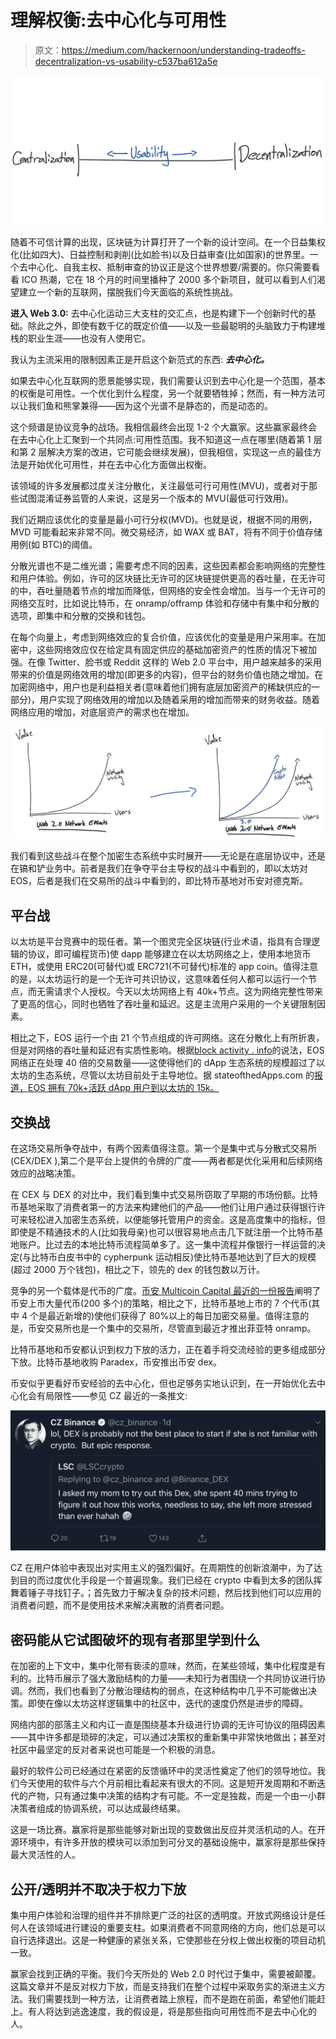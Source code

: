 # 理解权衡:去中心化与可用性

> 原文：<https://medium.com/hackernoon/understanding-tradeoffs-decentralization-vs-usability-c537ba612a5e>

![](img/a257e1b936e7de4dc47dfa1bf87a4c1f.png)

随着不可信计算的出现，区块链为计算打开了一个新的设计空间。在一个日益集权化(比如四大)、日益控制和剥削(比如脸书)以及日益审查(比如国家)的世界里。一个去中心化、自我主权、抵制审查的协议正是这个世界想要/需要的。你只需要看看 ICO 热潮，它在 18 个月的时间里播种了 2000 多个新项目，就可以看到人们渴望建立一个新的互联网，摆脱我们今天面临的系统性挑战。

**进入 Web 3.0:** 去中心化运动三大支柱的交汇点，也是构建下一个创新时代的基础。除此之外，即使有数千亿的既定价值——以及一些最聪明的头脑致力于构建堆栈的职业生涯——也没有人使用它。

我认为主流采用的限制因素正是开启这个新范式的东西: ***去中心化。***

如果去中心化互联网的愿景能够实现，我们需要认识到去中心化是一个范围，基本的权衡是可用性。一个优化到什么程度，另一个就要牺牲掉；然而，有一种方法可以让我们鱼和熊掌兼得——因为这个光谱不是静态的，而是动态的。

这个频谱是协议竞争的战场。我相信最终会出现 1-2 个大赢家。这些赢家最终会在去中心化上汇聚到一个共同点:可用性范围。我不知道这一点在哪里(随着第 1 层和第 2 层解决方案的改进，它可能会继续发展)，但我相信，实现这一点的最佳方法是开始优化可用性，并在去中心化方面做出权衡。

该领域的许多发展都过度关注分散化，关注最低可行可用性(MVU)，或者对于那些试图混淆证券监管的人来说，这是另一个版本的 MVU(最低可行效用)。

我们近期应该优化的变量是最小可行分权(MVD)。也就是说，根据不同的用例，MVD 可能看起来非常不同。微交易经济，如 WAX 或 BAT，将有不同于价值存储用例(如 BTC)的阈值。

分散光谱也不是二维光谱；需要考虑不同的因素，这些因素都会影响网络的完整性和用户体验。例如，许可的区块链比无许可的区块链提供更高的吞吐量，在无许可的中，吞吐量随着节点的增加而降低，但网络的安全性会增加。当与一个无许可的网络交互时，比如说比特币，在 onramp/offramp 体验和存储中有集中和分散的选项，即集中和分散的交换和钱包。

在每个向量上，考虑到网络效应的复合价值，应该优化的变量是用户采用率。在加密中，这些网络效应仅在给定具有固定供应的基础加密资产的性质的情况下被加强。在像 Twitter、脸书或 Reddit 这样的 Web 2.0 平台中，用户越来越多的采用带来的价值是网络效用的增加(即更多的内容)，但平台的财务价值也随之增加。在加密网络中，用户也是利益相关者(意味着他们拥有底层加密资产的稀缺供应的一部分)，用户实现了网络效用的增加以及随着采用的增加而带来的财务收益。随着网络应用的增加，对底层资产的需求也在增加。

![](img/2b6aed4f40f15d66b03f094655dbe67a.png)

我们看到这些战斗在整个加密生态系统中实时展开——无论是在底层协议中，还是在镐和铲业务中。前者是我们在争夺平台主导权的战斗中看到的，即以太坊对 EOS，后者是我们在交易所的战斗中看到的，即比特币基地对币安对德克斯。

## 平台战

以太坊是平台竞赛中的现任者。第一个图灵完全区块链(行业术语，指具有合理逻辑的协议，即可编程货币)使 dapp 能够建立在以太坊网络之上，使用本地货币 ETH，或使用 ERC20(可替代)或 ERC721(不可替代)标准的 app coin。值得注意的是，以太坊运行的是一个无许可共识协议，这意味着任何人都可以运行一个节点，而无需请求个人授权。今天以太坊网络上有 40k+节点。这为网络完整性带来了更高的信心，同时也牺牲了吞吐量和延迟。这是主流用户采用的一个关键限制因素。

相比之下，EOS 运行一个由 21 个节点组成的许可网络。这在分散化上有所折衷，但是对网络的吞吐量和延迟有实质性影响。根据[block activity . info](https://blocktivity.info/)的说法，EOS 网络正在处理 40 倍的交易数量——这使得他们的 dApp 生态系统的规模超过了以太坊的生态系统，尽管以太坊目前处于主导地位。据 stateofthedApps.com 的[报道，EOS 拥有 70k+活跃 dApp 用户到以太坊的 15k。](https://www.stateofthedapps.com/)

## 交换战

在这场交易所争夺战中，有两个因素值得注意。第一个是集中式与分散式交易所(CEX/DEX ),第二个是平台上提供的令牌的广度——两者都是优化采用和后续网络效应的战略决策。

在 CEX 与 DEX 的对比中，我们看到集中式交易所窃取了早期的市场份额。比特币基地采取了消费者第一的方法来构建他们的产品——他们让用户通过获得银行许可来轻松进入加密生态系统，以便能够托管用户的资金。这是高度集中的指标，但即使是不精通技术的人(比如我母亲)也可以很容易地点击几下就注册一个比特币基地账户。比过去的本地比特币流程简单多了。这一集中流程并像银行一样运营的决定(与比特币白皮书中的 cypherpunk 运动相反)使比特币基地达到了巨大的规模(超过 2000 万个钱包)，相比之下，领先的 dex 的钱包数以万计。

竞争的另一个载体是代币的广度。[币安 Multicoin Capital 最近的一份报告](https://www.dropbox.com/s/7k5fjsnakjkug5y/Binance%20Coin%20Analysis%20and%20Valuation.pdf?dl=0)阐明了币安上市大量代币(200 多个)的策略，相比之下，比特币基地上市的 7 个代币(其中 4 个是最近新增的)使他们获得了 80%以上的每日加密交易量。值得注意的是，币安交易所也是一个集中的交易所，尽管直到最近才推出菲亚特 onramp。

比特币基地和币安都认识到权力下放的活力，正在着手将交流经验的更多组成部分下放。比特币基地收购 Paradex，币安推出币安 dex。

币安似乎更看好币安经验的去中心化，但也足够务实地认识到，在一开始优化去中心化会有局限性——参见 CZ 最近的一条推文:

![](img/3c83530cc9fc448dda5d43ad5e1b9170.png)

CZ 在用户体验中表现出对实用主义的强烈偏好。在周期性的创新浪潮中，为了达到目的而过度优化手段是一个普遍现象。我们已经在 crypto 中看到太多的团队挥舞着锤子寻找钉子。；首先致力于解决复杂的技术问题，然后找到他们可以应用的消费者问题，而不是使用技术来解决离散的消费者问题。

## 密码能从它试图破坏的现有者那里学到什么

在加密的上下文中，集中化带有亵渎的意味，然而，在某些领域，集中化程度是有利的。比特币展示了强大激励结构的力量——未知行为者围绕一个共同协议进行协调。然而，我们也看到了分散治理结构的弱点，在这种结构中几乎不可能做出决策。即使在像以太坊这样逻辑集中的社区中，迭代的速度仍然是进步的障碍。

网络内部的部落主义和内讧一直是围绕基本升级进行协调的无许可协议的阻碍因素——其中许多都是琐碎的决定，可以通过决策权的重新集中非常快地做出；甚至对社区中最坚定的反对者来说也可能是一个积极的消息。

最好的软件公司已经通过在紧密的反馈循环中的灵活性奠定了他们的领导地位。我们今天使用的软件与六个月前相比看起来有很大的不同。这是短开发周期和不断迭代的产物，只有通过集中决策的结构才有可能。不一定是独裁，而是一个由一小群决策者组成的协调系统，可以达成最终结果。

这是一场比赛。赢家将是那些能够对新出现的变数做出反应并灵活机动的人。在开源环境中，有许多开放的模块可以添加到可分叉的基础设施中，赢家将是那些保持最大灵活性的人。

## 公开/透明并不取决于权力下放

集中用户体验和治理的组件并不排除更广泛的社区的透明度。开放式网络设计是任何人在该领域进行建设的重要支柱。如果消费者不同意网络的方向，他们总是可以自行选择退出。这是一种健康的紧张关系，它使那些在分权上做出权衡的项目动机一致。

赢家会找到正确的平衡。我们今天所处的 Web 2.0 时代过于集中，需要被颠覆。这篇文章并不是反对权力下放，而是支持我们在整个过程中采取务实的渐进主义方法。我们需要找到一种方法，让消费者踏上旅程，而不是跑在前面，希望他们能赶上。有人将达到逃逸速度，我的假设是，将是那些指向可用性而不是去中心化的人。